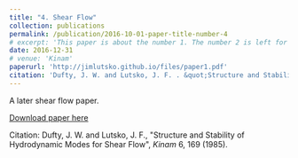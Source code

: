 ```yaml
---
title: "4. Shear Flow"
collection: publications
permalink: /publication/2016-10-01-paper-title-number-4
# excerpt: 'This paper is about the number 1. The number 2 is left for future work.'
date: 2016-12-31
# venue: 'Kinam'
paperurl: 'http://jimlutsko.github.io/files/paper1.pdf'
citation: 'Dufty, J. W. and Lutsko, J. F. . &quot;Structure and Stability of Hydrodynamic Modes for Shear Flow.&quot; <i>Kinam</i>. 6; 169 (1985).'
---
```

A later shear flow paper. 

[Download paper here](http://jimlutsko.github.io/files/paper4.pdf)

Citation: Dufty, J. W. and Lutsko, J. F., "Structure and Stability of Hydrodynamic Modes for Shear Flow", <i>Kinam</i> 6,  169 (1985).
